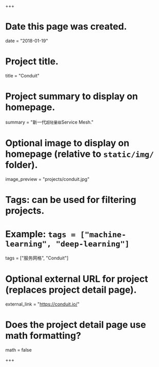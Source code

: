 +++
# Date this page was created.
date = "2018-01-19"

# Project title.
title = "Conduit"

# Project summary to display on homepage.
summary = "新一代`超轻量级`Service Mesh."

# Optional image to display on homepage (relative to `static/img/` folder).
image_preview = "projects/conduit.jpg"

# Tags: can be used for filtering projects.
# Example: `tags = ["machine-learning", "deep-learning"]`
tags = ["服务网格", "Conduit"]

# Optional external URL for project (replaces project detail page).
external_link = "https://conduit.io/"

# Does the project detail page use math formatting?
math = false

+++

